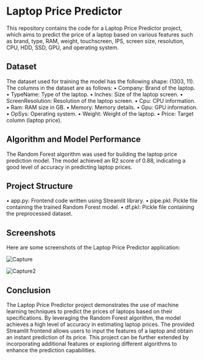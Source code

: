 # Laptop Price Predictor
This repository contains the code for a Laptop Price Predictor project, which aims to predict the price of a laptop based on various features such as brand, type, RAM, weight, touchscreen, IPS, screen size, resolution, CPU, HDD, SSD, GPU, and operating system.

## Dataset
The dataset used for training the model has the following shape: (1303, 11). The columns in the dataset are as follows:
•	Company: Brand of the laptop.
•	TypeName: Type of the laptop.
•	Inches: Size of the laptop screen.
•	ScreenResolution: Resolution of the laptop screen.
•	Cpu: CPU information.
•	Ram: RAM size in GB.
•	Memory: Memory details.
•	Gpu: GPU information.
•	OpSys: Operating system.
•	Weight: Weight of the laptop.
•	Price: Target column (laptop price).

## Algorithm and Model Performance
The Random Forest algorithm was used for building the laptop price prediction model. The model achieved an R2 score of 0.88, indicating a good level of accuracy in predicting laptop prices.

## Project Structure
•	app.py: Frontend code written using Streamlit library.
•	pipe.pkl: Pickle file containing the trained Random Forest model.
•	df.pkl: Pickle file containing the preprocessed dataset.

## Screenshots
Here are some screenshots of the Laptop Price Predictor application:
 
![Capture](https://github.com/guptamrunalini/Laptop-Price-Predictor/assets/113275331/865184ab-55bf-45cd-a144-384b4def3129)

![Capture2](https://github.com/guptamrunalini/Laptop-Price-Predictor/assets/113275331/7796e9e2-582f-4250-8ecd-546b0fe6bec9)

  
## Conclusion
The Laptop Price Predictor project demonstrates the use of machine learning techniques to predict the prices of laptops based on their specifications. By leveraging the Random Forest algorithm, the model achieves a high level of accuracy in estimating laptop prices. The provided Streamlit frontend allows users to input the features of a laptop and obtain an instant prediction of its price. This project can be further extended by incorporating additional features or exploring different algorithms to enhance the prediction capabilities.

